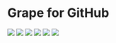 # Grape for GitHub

![](https://github.com/GrapeforGitHub/Feedback/blob/master/Resources/IMG_01.JPG)
![](https://github.com/GrapeforGitHub/Feedback/blob/master/Resources/IMG_02.JPG)
![](https://github.com/GrapeforGitHub/Feedback/blob/master/Resources/IMG_03.JPG)
![](https://github.com/GrapeforGitHub/Feedback/blob/master/Resources/IMG_04.JPG)
![](https://github.com/GrapeforGitHub/Feedback/blob/master/Resources/IMG_05.JPG)
![](https://github.com/GrapeforGitHub/Feedback/blob/master/Resources/IMG_06.JPG)


